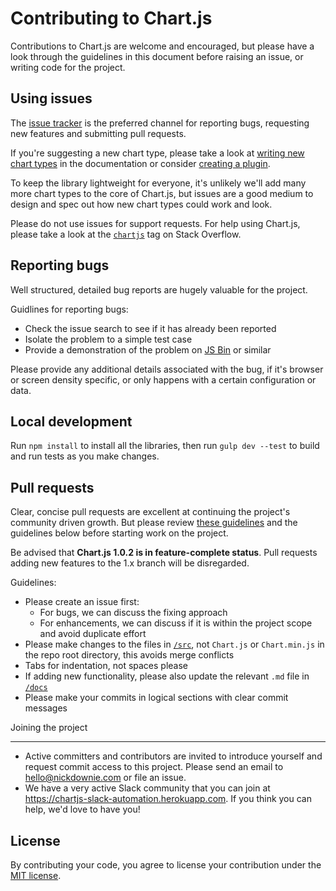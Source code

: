 Contributing to Chart.js
========================

Contributions to Chart.js are welcome and encouraged, but please have a look through the guidelines in this document before raising an issue, or writing code for the project.

Using issues
------------

The [issue tracker](https://github.com/chartjs/Chart.js/issues) is the preferred channel for reporting bugs, requesting new features and submitting pull requests.

If you're suggesting a new chart type, please take a look at [writing new chart types](https://github.com/chartjs/Chart.js/blob/master/docs/07-Advanced.md#writing-new-chart-types) in the documentation or consider [creating a plugin](https://github.com/chartjs/Chart.js/blob/master/docs/07-Advanced.md#creating-plugins).

To keep the library lightweight for everyone, it's unlikely we'll add many more chart types to the core of Chart.js, but issues are a good medium to design and spec out how new chart types could work and look.

Please do not use issues for support requests. For help using Chart.js, please take a look at the [`chartjs`](http://stackoverflow.com/questions/tagged/chartjs) tag on Stack Overflow.

Reporting bugs
--------------

Well structured, detailed bug reports are hugely valuable for the project.

Guidlines for reporting bugs:

- Check the issue search to see if it has already been reported
- Isolate the problem to a simple test case
- Provide a demonstration of the problem on [JS Bin](http://jsbin.com) or similar

Please provide any additional details associated with the bug, if it's browser or screen density specific, or only happens with a certain configuration or data.

Local development
-----------------

Run `npm install` to install all the libraries, then run `gulp dev --test` to build and run tests as you make changes.

Pull requests
-------------

Clear, concise pull requests are excellent at continuing the project's community driven growth. But please review [these guidelines](https://github.com/blog/1943-how-to-write-the-perfect-pull-request) and the guidelines below before starting work on the project.

Be advised that **Chart.js 1.0.2 is in feature-complete status**. Pull requests adding new features to the 1.x branch will be disregarded.

Guidelines:

- Please create an issue first:
  - For bugs, we can discuss the fixing approach
  - For enhancements, we can discuss if it is within the project scope and avoid duplicate effort
- Please make changes to the files in [`/src`](https://github.com/chartjs/Chart.js/tree/master/src), not `Chart.js` or `Chart.min.js` in the repo root directory, this avoids merge conflicts
- Tabs for indentation, not spaces please
- If adding new functionality, please also update the relevant `.md` file in [`/docs`](https://github.com/chartjs/Chart.js/tree/master/docs)
- Please make your commits in logical sections with clear commit messages

Joining the project

-------------

- Active committers and contributors are invited to introduce yourself and request commit access to this project.  Please send an email to hello@nickdownie.com or file an issue.
- We have a very active Slack community that you can join at https://chartjs-slack-automation.herokuapp.com. If you think you can help, we'd love to have you!

License
-------

By contributing your code, you agree to license your contribution under the [MIT license](https://github.com/chartjs/Chart.js/blob/master/LICENSE.md).
